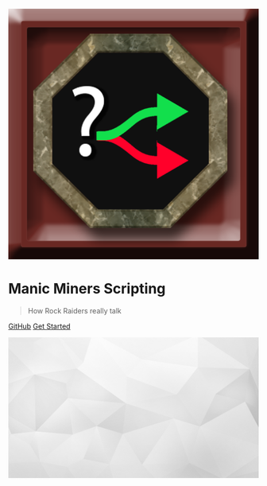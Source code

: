 ![logo](_media/EditorScriptingMenu.png)

# Manic Miners Scripting

> How Rock Raiders really talk

[GitHub](https://github.com/ManicMiners/docs)
[Get Started](#Scripting)

<!-- background image -->

![](_media/bg.jpg)